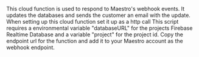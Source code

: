 This cloud function is used to respond to Maestro's webhook events. It updates the databases and sends the customer an email with the update.
When setting up this cloud function set it up as a http call
This script requires a environmental variable "databaseURL" for the projects Firebase Realtime Database and a variable "project" for the project id.
Copy the endpoint url for the function and add it to your Maestro account as the webhook endpoint.